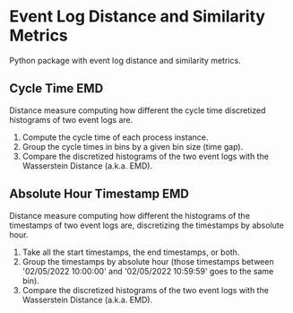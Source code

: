 # Event Log Distance and Similarity Metrics

Python package with event log distance and similarity metrics.

## Cycle Time EMD

Distance measure computing how different the cycle time discretized histograms of two event logs are.

1. Compute the cycle time of each process instance.
2. Group the cycle times in bins by a given bin size (time gap).
3. Compare the discretized histograms of the two event logs with the Wasserstein Distance (a.k.a. EMD).

## Absolute Hour Timestamp EMD

Distance measure computing how different the histograms of the timestamps of two event logs are, discretizing the timestamps by absolute hour.

1. Take all the start timestamps, the end timestamps, or both.
2. Group the timestamps by absolute hour (those timestamps between '02/05/2022 10:00:00' and '02/05/2022 10:59:59' goes to the same bin).
3. Compare the discretized histograms of the two event logs with the Wasserstein Distance (a.k.a. EMD).
